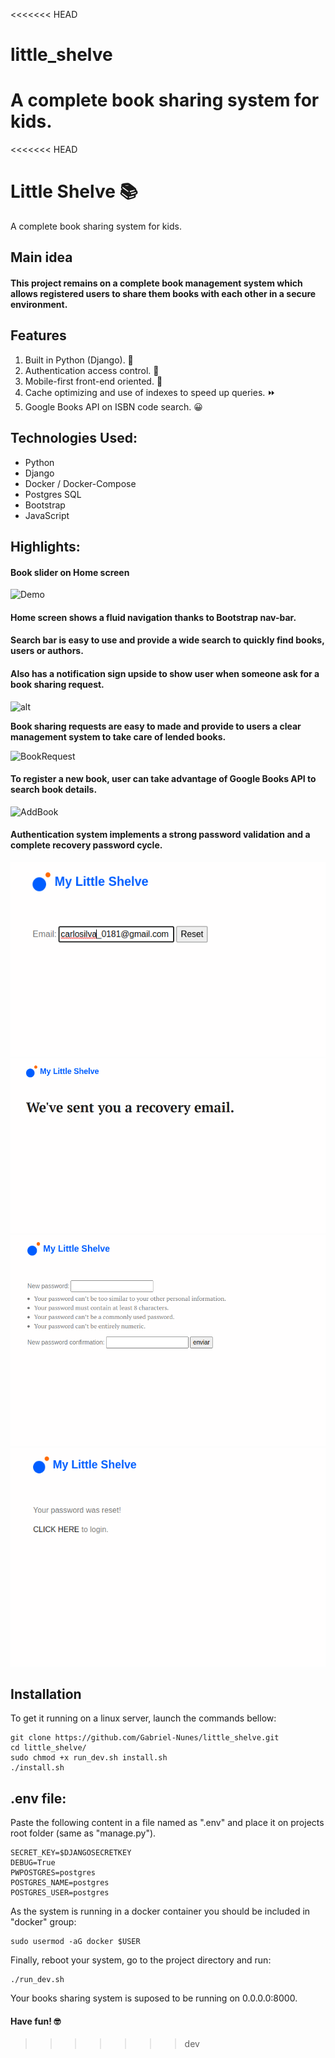 <<<<<<< HEAD
# little_shelve
A complete book sharing system for kids.
=======
<<<<<<< HEAD
# Little Shelve 📚

A complete book sharing system for kids.

## Main idea

#### This project remains on a complete book management system which allows registered users to share them books with each other in a secure environment.

## Features
1. Built in Python (Django). 🐍
2. Authentication access control. 🔐
3. Mobile-first front-end oriented. 📱
4. Cache optimizing and use of indexes to speed up queries. ⏩
5. Google Books API on ISBN code search. 😀

## Technologies Used:
- Python
- Django
- Docker / Docker-Compose
- Postgres SQL
- Bootstrap
- JavaScript
    
## Highlights:

#### Book slider on Home screen

![Demo](screenshots/home.gif)

#### Home screen shows a fluid navigation thanks to Bootstrap nav-bar.
#### Search bar is easy to use and provide a wide search to quickly find books, users or authors.
#### Also has a notification sign upside to show user when someone ask for a book sharing request. 

![alt](screenshots/home-screen.png)

**Book sharing requests are easy to made and provide to users a clear management system to take care of lended books.**

![BookRequest](screenshots/book-request.gif)

#### To register a new book, user can take advantage of **Google Books API** to search book details.

![AddBook](screenshots/add-book.gif)

#### Authentication system implements a strong password validation and a complete recovery password cycle.

![alt](screenshots/reset-password-1.png)
![alt](screenshots/reset-password-2.png)
![alt](screenshots/reset-password-3.png)
![alt](screenshots/reset-password-4.png)


## Installation

To get it running on a linux server, launch the commands bellow:

    git clone https://github.com/Gabriel-Nunes/little_shelve.git
    cd little_shelve/
    sudo chmod +x run_dev.sh install.sh
    ./install.sh


## .env file:

Paste the following content in a file named as ".env" and place it on projects root folder (same as "manage.py").

    SECRET_KEY=$DJANGOSECRETKEY
    DEBUG=True
    PWPOSTGRES=postgres
    POSTGRES_NAME=postgres
    POSTGRES_USER=postgres

As the system is running in a docker container you should be included in "docker" group:
    
    sudo usermod -aG docker $USER

Finally, reboot your system, go to the project directory and run:

    ./run_dev.sh

Your books sharing system is suposed to be running on 0.0.0.0:8000.

#### Have fun! 🤓

>>>>>>> dev
